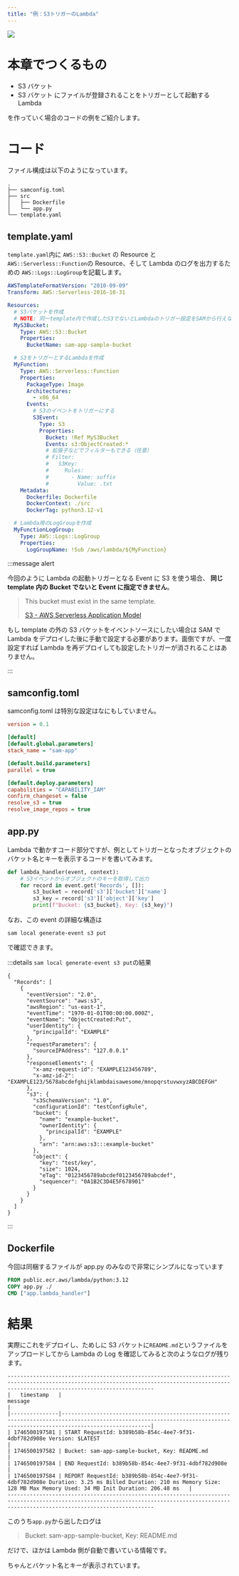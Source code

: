 ```yaml
---
title: "例：S3トリガーのLambda"
---
```


![](/images/books/aws-sam-introduction/12-1.png)

# 本章でつくるもの

- S3 バケット
- S3 バケット にファイルが登録されることをトリガーとして起動する Lambda

を作っていく場合のコードの例をご紹介します。

# コード

ファイル構成は以下のようになっています。

```
.
├── samconfig.toml
├── src
│   ├── Dockerfile
│   └── app.py
└── template.yaml
```

## template.yaml

`template.yaml`内に `AWS::S3::Bucket` の Resource と `AWS::Serverless::Function`の Resource、そして Lambda のログを出力するための `AWS::Logs::LogGroup`を記載します。

```yaml
AWSTemplateFormatVersion: "2010-09-09"
Transform: AWS::Serverless-2016-10-31

Resources:
  # S3バケットを作成
  # NOTE: 同一template内で作成したS3でないとLambdaのトリガー設定をSAMから行えない
  MyS3Bucket:
    Type: AWS::S3::Bucket
    Properties:
      BucketName: sam-app-sample-bucket

  # S3をトリガーとするLambdaを作成
  MyFunction:
    Type: AWS::Serverless::Function
    Properties:
      PackageType: Image
      Architectures:
        - x86_64
      Events:
        # S3のイベントをトリガーにする
        S3Event:
          Type: S3
          Properties:
            Bucket: !Ref MyS3Bucket
            Events: s3:ObjectCreated:*
            # 拡張子などでフィルターもできる（任意）
            # Filter:
            #   S3Key:
            #     Rules:
            #       - Name: suffix
            #         Value: .txt
    Metadata:
      Dockerfile: Dockerfile
      DockerContext: ./src
      DockerTag: python3.12-v1

  # Lambda用のLogGroupを作成
  MyFunctionLogGroup:
    Type: AWS::Logs::LogGroup
    Properties:
      LogGroupName: !Sub /aws/lambda/${MyFunction}
```

:::message alert

今回のように Lambda の起動トリガーとなる Event に S3 を使う場合、 **同じ template 内の Bucket でないと Event に指定できません**。

> This bucket must exist in the same template.
>
> [S3 - AWS Serverless Application Model](https://docs.aws.amazon.com/serverless-application-model/latest/developerguide/sam-property-function-s3.html)

もし template の外の S3 バケットをイベントソースにしたい場合は SAM で Lambda をデプロイした後に手動で設定する必要があります。面倒ですが、一度設定すれば Lambda を再デプロイしても設定したトリガーが消されることはありません。

:::

## samconfig.toml

samconfig.toml は特別な設定はなにもしていません。

```ini
version = 0.1

[default]
[default.global.parameters]
stack_name = "sam-app"

[default.build.parameters]
parallel = true

[default.deploy.parameters]
capabilities = "CAPABILITY_IAM"
confirm_changeset = false
resolve_s3 = true
resolve_image_repos = true
```

## app.py

Lambda で動かすコード部分ですが、例としてトリガーとなったオブジェクトのバケット名とキーを表示するコードを書いてみます。

```python
def lambda_handler(event, context):
    # S3イベントからオブジェクトのキーを取得して出力
    for record in event.get('Records', []):
        s3_bucket = record['s3']['bucket']['name']
        s3_key = record['s3']['object']['key']
        print(f"Bucket: {s3_bucket}, Key: {s3_key}")
```

なお、この event の詳細な構造は

```s3
sam local generate-event s3 put
```

で確認できます。

:::details `sam local generate-event s3 put`の結果

```
{
  "Records": [
    {
      "eventVersion": "2.0",
      "eventSource": "aws:s3",
      "awsRegion": "us-east-1",
      "eventTime": "1970-01-01T00:00:00.000Z",
      "eventName": "ObjectCreated:Put",
      "userIdentity": {
        "principalId": "EXAMPLE"
      },
      "requestParameters": {
        "sourceIPAddress": "127.0.0.1"
      },
      "responseElements": {
        "x-amz-request-id": "EXAMPLE123456789",
        "x-amz-id-2": "EXAMPLE123/5678abcdefghijklambdaisawesome/mnopqrstuvwxyzABCDEFGH"
      },
      "s3": {
        "s3SchemaVersion": "1.0",
        "configurationId": "testConfigRule",
        "bucket": {
          "name": "example-bucket",
          "ownerIdentity": {
            "principalId": "EXAMPLE"
          },
          "arn": "arn:aws:s3:::example-bucket"
        },
        "object": {
          "key": "test/key",
          "size": 1024,
          "eTag": "0123456789abcdef0123456789abcdef",
          "sequencer": "0A1B2C3D4E5F678901"
        }
      }
    }
  ]
}
```

:::

## Dockerfile

今回は同梱するファイルが app.py のみなので非常にシンプルになっています

```Dockerfile
FROM public.ecr.aws/lambda/python:3.12
COPY app.py ./
CMD ["app.lambda_handler"]
```

# 結果

実際にこれをデプロイし、ためしに S3 バケットに`README.md`というファイルをアップロードしてから Lambda の Log を確認してみると次のようなログが残ります。

```
------------------------------------------------------------------------------------------------------------------------------------------------------------------------------------------
|   timestamp   |                                                                                message                                                                                 |
|---------------|------------------------------------------------------------------------------------------------------------------------------------------------------------------------|
| 1746500197581 | START RequestId: b389b58b-854c-4ee7-9f31-4dbf782d908e Version: $LATEST                                                                                                 |
| 1746500197582 | Bucket: sam-app-sample-bucket, Key: README.md                                                                                                                          |
| 1746500197584 | END RequestId: b389b58b-854c-4ee7-9f31-4dbf782d908e                                                                                                                    |
| 1746500197584 | REPORT RequestId: b389b58b-854c-4ee7-9f31-4dbf782d908e Duration: 3.25 ms Billed Duration: 210 ms Memory Size: 128 MB Max Memory Used: 34 MB Init Duration: 206.48 ms   |
------------------------------------------------------------------------------------------------------------------------------------------------------------------------------------------
```

このうち`app.py`から出したログは

> Bucket: sam-app-sample-bucket, Key: README.md

だけで、ほかは Lambda 側が自動で書いている情報です。

ちゃんとバケット名とキーが表示されています。
